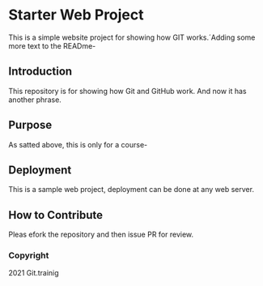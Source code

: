 # Starter Web Project
This is a simple website project for showing how GIT works.´Adding some more text to the READme-

## Introduction
This repository is for showing how Git and GitHub work. And now it has another phrase.

## Purpose
As satted above, this is only for a course-

## Deployment

This is a sample web project, deployment can be done at any web server.

## How to Contribute

Pleas efork the repository and then issue PR for review.


### Copyright
2021 Git.trainig